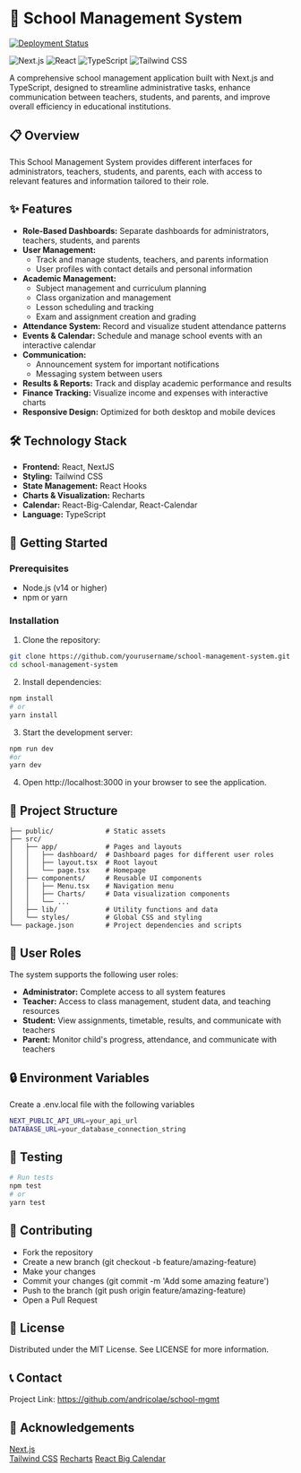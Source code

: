 # 🏫 School Management System

[![Deployment Status](https://img.shields.io/badge/deployment-active-brightgreen)](https://mgmt-sys.vercel.app/dashboard/admin)

![Next.js](https://img.shields.io/badge/Next.js-14.2.5-black?style=for-the-badge&logo=next.js)
![React](https://img.shields.io/badge/React-18-blue?style=for-the-badge&logo=react)
![TypeScript](https://img.shields.io/badge/TypeScript-5-blue?style=for-the-badge&logo=typescript)
![Tailwind CSS](https://img.shields.io/badge/Tailwind_CSS-3.4.1-38B2AC?style=for-the-badge&logo=tailwind-css)

A comprehensive school management application built with Next.js and TypeScript, designed to streamline administrative tasks, enhance communication between teachers, students, and parents, and improve overall efficiency in educational institutions.

## 📋 Overview

This School Management System provides different interfaces for administrators, teachers, students, and parents, each with access to relevant features and information tailored to their role.

## ✨ Features

- **Role-Based Dashboards:** Separate dashboards for administrators, teachers, students, and parents
- **User Management:**
  - Track and manage students, teachers, and parents information
  - User profiles with contact details and personal information
- **Academic Management:**
  - Subject management and curriculum planning
  - Class organization and management
  - Lesson scheduling and tracking
  - Exam and assignment creation and grading
- **Attendance System:** Record and visualize student attendance patterns
- **Events & Calendar:** Schedule and manage school events with an interactive calendar
- **Communication:**
  - Announcement system for important notifications
  - Messaging system between users
- **Results & Reports:** Track and display academic performance and results
- **Finance Tracking:** Visualize income and expenses with interactive charts
- **Responsive Design:** Optimized for both desktop and mobile devices

## 🛠️ Technology Stack

- **Frontend:** React, NextJS
- **Styling:** Tailwind CSS
- **State Management:** React Hooks
- **Charts & Visualization:** Recharts
- **Calendar:** React-Big-Calendar, React-Calendar
- **Language:** TypeScript

## 🚀 Getting Started

### Prerequisites

- Node.js (v14 or higher)
- npm or yarn

### Installation

1. Clone the repository:

```bash
git clone https://github.com/yourusername/school-management-system.git
cd school-management-system
```

2. Install dependencies:

```bash
npm install
# or
yarn install
```

3. Start the development server:

```bash
npm run dev
#or
yarn dev
```

4. Open http://localhost:3000 in your browser to see the application.

## 📁 Project Structure

```
├── public/             # Static assets
├── src/
│   ├── app/            # Pages and layouts
│   │   ├── dashboard/  # Dashboard pages for different user roles
│   │   ├── layout.tsx  # Root layout
│   │   └── page.tsx    # Homepage
│   ├── components/     # Reusable UI components
│   │   ├── Menu.tsx    # Navigation menu
│   │   ├── Charts/     # Data visualization components
│   │   └── ...
│   ├── lib/            # Utility functions and data
│   └── styles/         # Global CSS and styling
└── package.json        # Project dependencies and scripts
```

## 👥 User Roles

The system supports the following user roles:

- **Administrator:** Complete access to all system features
- **Teacher:** Access to class management, student data, and teaching resources
- **Student:** View assignments, timetable, results, and communicate with teachers
- **Parent:** Monitor child's progress, attendance, and communicate with teachers

## 🔒 Environment Variables

Create a .env.local file with the following variables

```bash
NEXT_PUBLIC_API_URL=your_api_url
DATABASE_URL=your_database_connection_string
```

## 🧪 Testing

```bash
# Run tests
npm test
# or
yarn test
```

## 🤝 Contributing

* Fork the repository
* Create a new branch (git checkout -b feature/amazing-feature)
* Make your changes
* Commit your changes (git commit -m 'Add some amazing feature')
* Push to the branch (git push origin feature/amazing-feature)
* Open a Pull Request

## 📜 License

Distributed under the MIT License. See LICENSE for more information.

## 📞 Contact

Project Link: https://github.com/andricolae/school-mgmt

## 🙏 Acknowledgements

[Next.js](https://nextjs.org/)<br>
[Tailwind CSS](https://tailwindcss.com/)
[Recharts](https://recharts.org/)
[React Big Calendar](https://github.com/jquense/react-big-calendar)
